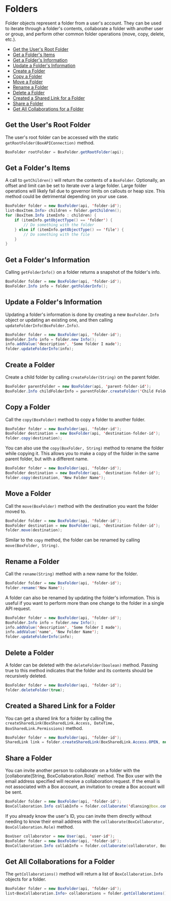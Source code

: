 Folders
=======

Folder objects represent a folder from a user's account. They can be used to
iterate through a folder's contents, collaborate a folder with another user or
group, and perform other common folder operations (move, copy, delete, etc.).

* [Get the User's Root Folder](#get-the-users-root-folder)
* [Get a Folder's Items](#get-a-folders-items)
* [Get a Folder's Information](#get-a-folders-information)
* [Update a Folder's Information](#update-a-folders-information)
* [Create a Folder](#create-a-folder)
* [Copy a Folder](#copy-a-folder)
* [Move a Folder](#move-a-folder)
* [Rename a Folder](#rename-a-folder)
* [Delete a Folder](#delete-a-folder)
* [Created a Shared Link for a Folder](#created-a-shared-link-for-a-folder)
* [Share a Folder](#share-a-folder)
* [Get All Collaborations for a Folder](#get-all-collaborations-for-a-folder)

Get the User's Root Folder
--------------------------

The user's root folder can be accessed with the static
`getRootFolder(BoxAPIConnection)` method.

```java
BoxFolder rootFolder = BoxFolder.getRootFolder(api);
```

Get a Folder's Items
--------------------

A call to `getChildren()` will return the contents of a `BoxFolder`.  Optionally, an offset and limit
can be set to iterate over a large folder. Large folder operations will likely
fail due to governor limits on callouts or heap size.  This method could be detrimental depending
on your use case.

```java
BoxFolder folder = new BoxFolder(api, 'folder-id');
list<BoxItem.Info> children = folder.getChildren();
for (BoxItem.Info itemInfo : children) {
    if (itemInfo.getObjectType() == 'folder') {
        // Do something with the folder
    } else if (itemInfo.getObjectType() == 'file') {
        // Do something with the file
    }
}
```

Get a Folder's Information
--------------------------

Calling `getFolderInfo()` on a folder returns a snapshot of the folder's
info.

```java
BoxFolder folder = new BoxFolder(api, 'folder-id');
BoxFolder.Info info = folder.getFolderInfo();
```

Update a Folder's Information
-----------------------------

Updating a folder's information is done by creating a new `BoxFolder.Info`
object or updating an existing one, and then calling
`updateFolderInfo(BoxFolder.Info)`.

```java
BoxFolder folder = new BoxFolder(api, 'folder-id');
BoxFolder.Info info = folder.new Info();
info.addValue('description', 'Some folder I made');
folder.updateFolderInfo(info);
```

Create a Folder
---------------

Create a child folder by calling `createFolder(String)` on the
parent folder.

```java
BoxFolder parentFolder = new BoxFolder(api, 'parent-folder-id');
BoxFolder.Info childFolderInfo = parentFolder.createFolder('Child Folder Name');
```

Copy a Folder
-------------

Call the `copy(BoxFolder)` method to copy a folder to another folder.

```java
BoxFolder folder = new BoxFolder(api, 'folder-id');
BoxFolder destination = new BoxFolder(api, 'destination-folder-id');
folder.copy(destination);
```

You can also use the `copy(BoxFolder, String)` method to rename the
folder while copying it. This allows you to make a copy of the folder in the
same parent folder, but with a different name.

```java
BoxFolder folder = new BoxFolder(api, 'folder-id');
BoxFolder destination = new BoxFolder(api, 'destination-folder-id');
folder.copy(destination, 'New Folder Name');
```

Move a Folder
-------------

Call the `move(BoxFolder)` method with the destination you want the folder moved
to.

```java
BoxFolder folder = new BoxFolder(api, 'folder-id');
BoxFolder destination = new BoxFolder(api, 'destination-folder-id');
folder.move(destination);
```

Similar to the `copy` method, the folder can be renamed by calling `move(BoxFolder, String)`.

Rename a Folder
---------------

Call the `rename(String)` method with a new name for the folder.

```java
BoxFolder folder = new BoxFolder(api, 'folder-id');
folder.rename('New Name');
```

A folder can also be renamed by updating the folder's information. This is
useful if you want to perform more than one change to the folder in a single API
request.

```java
BoxFolder folder = new BoxFolder(api, 'folder-id');
BoxFolder.Info info = folder.new Info();
info.addValue('description', 'Some folder I made');
info.addValue('name', 'New Folder Name');
folder.updateFolderInfo(info);
```

Delete a Folder
---------------

A folder can be deleted with the `deleteFolder(boolean)` method. Passing
true to this method indicates that the folder and its contents should be
recursively deleted.

```java
BoxFolder folder = new BoxFolder(api, 'folder-id');
folder.deleteFolder(true);
```

Created a Shared Link for a Folder
----------------------------------

You can get a shared link for a folder by calling the
`createSharedLink(BoxSharedLink.Access, DateTime, BoxSharedLink.Permissions)` method.

```java
BoxFolder folder = new BoxFolder(api, 'folder-id');
SharedLink link = folder.createSharedLink(BoxSharedLink.Access.OPEN, null, permissions);
```

Share a Folder
--------------

You can invite another person to collaborate on a folder with the
[collaborate(String, BoxCollaboration.Role)` method. The Box user with the email address
specified will receive a collaboration request.  If the email is not associated with a Box
account, an invitation to create a Box account will be sent.

```java
BoxFolder folder = new BoxFolder(api, 'folder-id');
BoxCollaboration.Info collabInfo = folder.collaborate('dlansing@box.com', BoxCollaboration.Role.EDITOR);
```

If you already know the user's ID, you can invite them directly without needing
to know their email address with the
`collaborate(BoxCollaborator, BoxCollaboration.Role)` method.

```java
BoxUser collaborator = new User(api, 'user-id');
BoxFolder folder = new BoxFolder(api, 'folder-id');
BoxCollaboration.Info collabInfo = folder.collaborate(collaborator, BoxCollaboration.Role.EDITOR);
```

Get All Collaborations for a Folder
-----------------------------------

The `getCollaborations()` method will return a list
of `BoxCollaboration.Info` objects for a folder.

```java
BoxFolder folder = new BoxFolder(api, 'folder-id');
list<BoxCollaboration.Info> collaborations = folder.getCollaborations();
```
